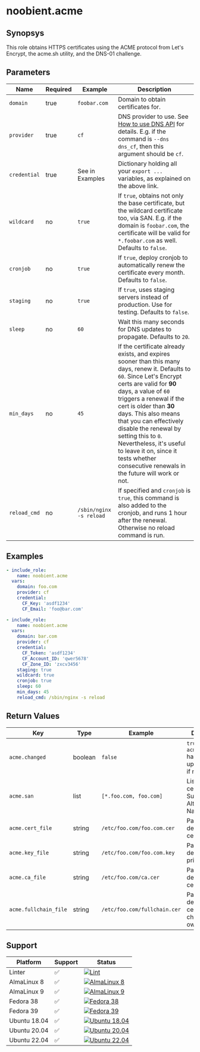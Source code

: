 # noobient.acme

## Synopsys

This role obtains HTTPS certificates using the ACME protocol from Let's Encrypt, the acme.sh utility, and the DNS-01 challenge.

## Parameters

| Name | Required | Example | Description |
|---|---|---|---|
| `domain` | true | `foobar.com` | Domain to obtain certificates for. |
| `provider` | true | `cf` | DNS provider to use. See [How to use DNS API](https://github.com/acmesh-official/acme.sh/wiki/dnsapi) for details. E.g. if the command is `--dns dns_cf`, then this argument should be `cf`. |
| `credential` | true | See in Examples | Dictionary holding all your `export ...` variables, as explained on the above link. |
| `wildcard` | no | `true` | If `true`, obtains not only the base certificate, but the wildcard certificate too, via SAN. E.g. if the domain is `foobar.com`, the certificate will be valid for `*.foobar.com` as well. Defaults to `false`. |
| `cronjob` | no | `true`| If `true`, deploy cronjob to automatically renew the certificate every month. Defaults to `false`. |
| `staging` | no | `true` | If `true`, uses staging servers instead of production. Use for testing. Defaults to `false`. |
| `sleep` | no | `60` | Wait this many seconds for DNS updates to propagate. Defaults to `20`. |
| `min_days` | no | `45` | If the certificate already exists, and expires sooner than this many days, renew it. Defaults to `60`. Since Let's Encrypt certs are valid for **90** days, a value of `60` triggers a renewal if the cert is older than **30** days. This also means that you can effectively disable the renewal by setting this to `0`. Nevertheless, it's useful to leave it on, since it tests whether consecutive renewals in the future will work or not. |
| `reload_cmd` | no | `/sbin/nginx -s reload` | If specified and `cronjob` is `true`, this command is also added to the cronjob, and runs 1 hour after the renewal. Otherwise no reload command is run. |

## Examples

```yml
- include_role:
    name: noobient.acme
  vars:
    domain: foo.com
    provider: cf
    credential:
      CF_Key: 'asdf1234'
      CF_Email: 'foo@bar.com'

- include_role:
    name: noobient.acme
  vars:
    domain: bar.com
    provider: cf
    credential:
      CF_Token: 'asdf1234'
      CF_Account_ID: 'qwer5678'
      CF_Zone_ID: 'zxcv3456'
    staging: true
    wildcard: true
    cronjob: true
    sleep: 60
    min_days: 45
    reload_cmd: /sbin/nginx -s reload
```

## Return Values

| Key | Type | Example | Description |
|---|---|---|---|
| `acme.changed` | boolean | `false`  | `true` if `acme.cert_file` has been updated, `false` if not. |
| `acme.san` | list | `[*.foo.com, foo.com]` | List of certificate Subject Alternative Names. |
| `acme.cert_file` | string | `/etc/foo.com/foo.com.cer` | Path to deployed certificate. |
| `acme.key_file` | string | `/etc/foo.com/foo.com.key` | Path to deployed private key. |
| `acme.ca_file` | string | `/etc/foo.com/ca.cer` | Path to deployed CA certificate. |
| `acme.fullchain_file` | string | `/etc/foo.com/fullchain.cer` | Path to deployed full certificate chain (CA + own). |

## Support

| Platform | Support | Status |
|---|---|---|
| Linter | ✅ | [![Lint](https://github.com/noobient/ansible-galaxy-acme/actions/workflows/lint.yml/badge.svg)](https://github.com/noobient/ansible-galaxy-acme/actions/workflows/lint.yml) |
| AlmaLinux 8 | ✅ | [![AlmaLinux 8](https://github.com/noobient/ansible-galaxy-acme/actions/workflows/almalinux-8.yml/badge.svg)](https://github.com/noobient/ansible-galaxy-acme/actions/workflows/almalinux-8.yml) |
| AlmaLinux 9 | ✅ | [![AlmaLinux 9](https://github.com/noobient/ansible-galaxy-acme/actions/workflows/almalinux-9.yml/badge.svg)](https://github.com/noobient/ansible-galaxy-acme/actions/workflows/almalinux-9.yml) |
| Fedora 38 | ✅ | [![Fedora 38](https://github.com/noobient/ansible-galaxy-acme/actions/workflows/fedora-38.yml/badge.svg)](https://github.com/noobient/ansible-galaxy-acme/actions/workflows/fedora-38.yml) |
| Fedora 39 | ✅ | [![Fedora 39](https://github.com/noobient/ansible-galaxy-acme/actions/workflows/fedora-39.yml/badge.svg)](https://github.com/noobient/ansible-galaxy-acme/actions/workflows/fedora-39.yml) |
| Ubuntu 18.04 | ✅ | [![Ubuntu 18.04](https://github.com/noobient/ansible-galaxy-acme/actions/workflows/ubuntu-18.04.yml/badge.svg)](https://github.com/noobient/ansible-galaxy-acme/actions/workflows/ubuntu-18.04.yml) |
| Ubuntu 20.04 | ✅ | [![Ubuntu 20.04](https://github.com/noobient/ansible-galaxy-acme/actions/workflows/ubuntu-20.04.yml/badge.svg)](https://github.com/noobient/ansible-galaxy-acme/actions/workflows/ubuntu-20.04.yml) |
| Ubuntu 22.04 | ✅ | [![Ubuntu 22.04](https://github.com/noobient/ansible-galaxy-acme/actions/workflows/ubuntu-22.04.yml/badge.svg)](https://github.com/noobient/ansible-galaxy-acme/actions/workflows/ubuntu-22.04.yml) |
